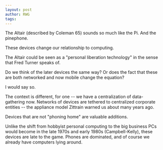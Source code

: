 ```yaml
---
layout: post
author: RWG
tags:
---
```


The Altair (described by Coleman 65) sounds so much like the Pi. And the pinephone.

These devices change our relationship to computing.

The Altair could be seen as a "personal liberation technology" in the sense that Fred Turner speaks of.

Do we think of the later devices the same way? Or does the fact that these are both networked and now mobile change the equation?

I would say so.

The context is different, for one -- we have a centralization of data-gathering now. Networks of devices are tethered to centralized corporate entities -- the appliance model Zittrain warned us about many years ago.

Devices that are not "phoning home" are valuable additions.

Unlike the shift from hobbyist personal computing to the big business PCs would become in the late 1970s and early 1980s (Campbell-Kelly), these devices are late to the game. Phones are dominated, and of course we already have computers lying around.
